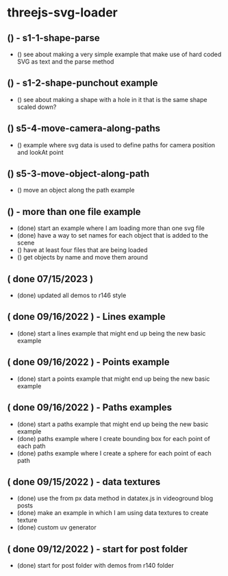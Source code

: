 # threejs-svg-loader


<!-- SHAPES SECTION --> 

## () - s1-1-shape-parse
* () see about making a very simple example that make use of hard coded SVG as text and the parse method

## () - s1-2-shape-punchout example
* () see about making a shape with a hole in it that is the same shape scaled down?

<!-- PATHS SECTION --> 

## () s5-4-move-camera-along-paths
* () example where svg data is used to define paths for camera position and lookAt point

## () s5-3-move-object-along-path
* () move an object along the path example

<!-- Many Files Section -->

## () - more than one file example
* (done) start an example where I am loading more than one svg file
* (done) have a way to set names for each object that is added to the scene
* () have at least four files that are being loaded
* () get objects by name and move them around

<!-- DONE -->

## ( done 07/15/2023 )
* (done) updated all demos to r146 style

## ( done 09/16/2022 ) - Lines example
* (done) start a lines example that might end up being the new basic example

## ( done 09/16/2022 ) - Points example
* (done) start a points example that might end up being the new basic example

## ( done 09/16/2022 ) - Paths examples
* (done) start a paths example that might end up being the new basic example
* (done) paths example where I create bounding box for each point of each path
* (done) paths example where I create a sphere for each point of each path

## ( done 09/15/2022 ) - data textures
* (done) use the from px data method in datatex.js in videoground blog posts
* (done) make an example in which I am using data textures to create texture 
* (done) custom  uv generator

## ( done 09/12/2022 ) - start for post folder
* (done) start for post folder with demos from r140 folder
